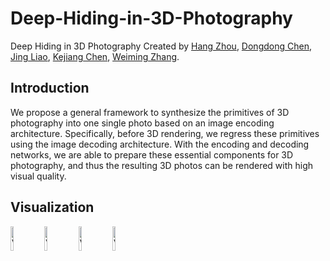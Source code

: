 # Deep-Hiding-in-3D-Photography
Deep Hiding in 3D Photography
Created by [Hang Zhou](http://home.ustc.edu.cn/~zh2991/), [Dongdong Chen](http://www.dongdongchen.bid/), [Jing Liao](https://liaojing.github.io/html/), [Kejiang Chen](http://home.ustc.edu.cn/~chenkj/), [Weiming Zhang](http://staff.ustc.edu.cn/~zhangwm/index.html).

Introduction
--
We propose a general framework to synthesize the primitives of 3D photography into one single photo based on an image encoding architecture. Specifically, before 3D rendering, we regress these primitives using the image decoding architecture. With the encoding and decoding networks, we are able to prepare these essential components for 3D photography, and thus the resulting 3D photos can be rendered with high visual quality. 

Visualization
--
<a href="http://home.ustc.edu.cn/~zh2991/21TVCG_3DDeepHiding/test1_proposed.mp4" rel="Video"><img src="http://home.ustc.edu.cn/~zh2991/21TVCG_3DDeepHiding/test1_proposed.jpg" alt="Video" width="10%"></a>
<a href="http://home.ustc.edu.cn/~zh2991/21TVCG_3DDeepHiding/test2_proposed.mp4" rel="Video"><img src="http://home.ustc.edu.cn/~zh2991/21TVCG_3DDeepHiding/test2_proposed.png" alt="Video" width="10%"></a>
<a href="http://home.ustc.edu.cn/~zh2991/21TVCG_3DDeepHiding/test3_proposed.mp4" rel="Video"><img src="http://home.ustc.edu.cn/~zh2991/21TVCG_3DDeepHiding/test2_proposed.png" alt="Video" width="10%"></a>
<a href="http://home.ustc.edu.cn/~zh2991/21TVCG_3DDeepHiding/test4_proposed.mp4" rel="Video"><img src="http://home.ustc.edu.cn/~zh2991/21TVCG_3DDeepHiding/test4_proposed.png" alt="Video" width="10%"></a>

